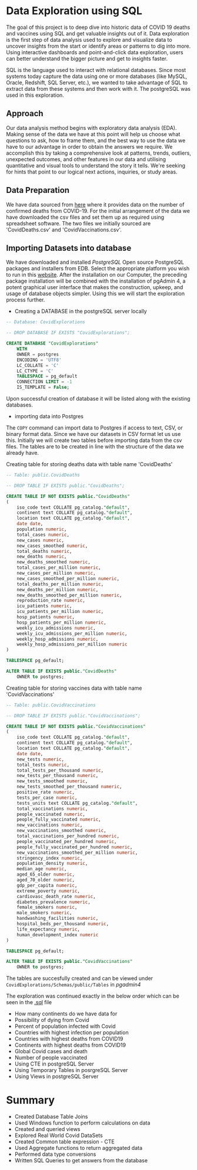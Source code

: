 # Data Exploration using SQL

 The goal of this project is to deep dive into historic data of COVID 19 deaths and vaccines using SQL and get valuable insights out of it.
Data exploration is the first step of data analysis used to explore and visualize data to uncover insights from the start or identify areas or patterns to dig into more. Using interactive dashboards and point-and-click data exploration, users can better understand the bigger picture and get to insights faster. 

 SQL is the language used to interact with relational databases. Since most systems today capture the data using one or more databases (like MySQL, Oracle, Redshift, SQL Server, etc.), we wanted to take advantage of  SQL to extract data from these systems and then work with it. The postgreSQL was used in this exploration.

## Approach

 Our data analysis method begins with exploratory data analysis (EDA). Making sense of the data we have at this point will help us choose what questions to ask, how to frame them, and the best way to use the data we have to our advantage in order to obtain the answers we require. We accomplish this by taking a comprehensive look at patterns, trends, outliers, unexpected outcomes, and other features in our data and utilising quantitative and visual tools to understand the story it tells. We're seeking for hints that point to our logical next actions, inquiries, or study areas.
 
 ## Data Preparation
 We have data sourced from [here](https://ourworldindata.org/covid-deaths) where it provides data on the number of confirmed deaths from COVID-19. For the initial arrangement of the data we have downloaded the csv files and set them up as required using spreadsheet software. The two files we initially sourced are 'CovidDeaths.csv' and 'CovidVaccinations.csv'.

## Importing Datasets into database
 We have downloaded and installed *PostgreSQL* Open source PostgreSQL packages and installers from EDB. Select the appropriate platform you wish to run in this [website](https://www.enterprisedb.com/downloads/postgres-postgresql-downloads). After the installation on our Computer, the preceding package installation will be combined with the installation of pgAdmin 4, a potent graphical user interface that makes the construction, upkeep, and usage of database objects simpler. Using this we will start the exploration process further.

* Creating a DATABASE in the postgreSQL server locally
```sql
-- Database: CovidExplorations

-- DROP DATABASE IF EXISTS "CovidExplorations";

CREATE DATABASE "CovidExplorations"
    WITH
    OWNER = postgres
    ENCODING = 'UTF8'
    LC_COLLATE = 'C'
    LC_CTYPE = 'C'
    TABLESPACE = pg_default
    CONNECTION LIMIT = -1
    IS_TEMPLATE = False;
```
Upon successful creation of database it will be listed along with the existing databases.

* importing data into Postgres

 The `COPY` command can import data to Postgres if access to text, CSV, or binary format data. Since we have our datasets in CSV format let us use this. Initially we will create two tables before importing data from the csv files. The tables are to be created in line with the structure of the data we already have.

Creating table for storing deaths data with table name 'CovidDeaths'
```sql
-- Table: public.CovidDeaths

-- DROP TABLE IF EXISTS public."CovidDeaths";

CREATE TABLE IF NOT EXISTS public."CovidDeaths"
(
    iso_code text COLLATE pg_catalog."default",
    continent text COLLATE pg_catalog."default",
    location text COLLATE pg_catalog."default",
    date date,
    population numeric,
    total_cases numeric,
    new_cases numeric,
    new_cases_smoothed numeric,
    total_deaths numeric,
    new_deaths numeric,
    new_deaths_smoothed numeric,
    total_cases_per_million numeric,
    new_cases_per_million numeric,
    new_cases_smoothed_per_million numeric,
    total_deaths_per_million numeric,
    new_deaths_per_million numeric,
    new_deaths_smoothed_per_million numeric,
    reproduction_rate numeric,
    icu_patients numeric,
    icu_patients_per_million numeric,
    hosp_patients numeric,
    hosp_patients_per_million numeric,
    weekly_icu_admissions numeric,
    weekly_icu_admissions_per_million numeric,
    weekly_hosp_admissions numeric,
    weekly_hosp_admissions_per_million numeric
)

TABLESPACE pg_default;

ALTER TABLE IF EXISTS public."CovidDeaths"
    OWNER to postgres;
```
Creating table for storing vaccines data with table name 'CovidVaccinations'
```sql
-- Table: public.CovidVaccinations

-- DROP TABLE IF EXISTS public."CovidVaccinations";

CREATE TABLE IF NOT EXISTS public."CovidVaccinations"
(
    iso_code text COLLATE pg_catalog."default",
    continent text COLLATE pg_catalog."default",
    location text COLLATE pg_catalog."default",
    date date,
    new_tests numeric,
    total_tests numeric,
    total_tests_per_thousand numeric,
    new_tests_per_thousand numeric,
    new_tests_smoothed numeric,
    new_tests_smoothed_per_thousand numeric,
    positive_rate numeric,
    tests_per_case numeric,
    tests_units text COLLATE pg_catalog."default",
    total_vaccinations numeric,
    people_vaccinated numeric,
    people_fully_vaccinated numeric,
    new_vaccinations numeric,
    new_vaccinations_smoothed numeric,
    total_vaccinations_per_hundred numeric,
    people_vaccinated_per_hundred numeric,
    people_fully_vaccinated_per_hundred numeric,
    new_vaccinations_smoothed_per_million numeric,
    stringency_index numeric,
    population_density numeric,
    median_age numeric,
    aged_65_older numeric,
    aged_70_older numeric,
    gdp_per_capita numeric,
    extreme_poverty numeric,
    cardiovasc_death_rate numeric,
    diabetes_prevalence numeric,
    female_smokers numeric,
    male_smokers numeric,
    handwashing_facilities numeric,
    hospital_beds_per_thousand numeric,
    life_expectancy numeric,
    human_development_index numeric
)

TABLESPACE pg_default;

ALTER TABLE IF EXISTS public."CovidVaccinations"
    OWNER to postgres;
```
 The tables are succesfully created and can be viewed under `CovidExplorations/Schemas/public/Tables` in *pgadmin4*

The exploration was continued exactly in the below order which can be seen in the [.sql](https://github.com/praveenchoragudi/Data_Exploration_SQL/blob/main/CovidExplorations.sql) file

* How many continents do we have data for
* Possibility of dying from Covid
* Percent of population infected with Covid
* Countries with highest infection per population
* Countries with highest deaths from COVID19
* Continents with highest deaths from COVID19
* Global Covid cases and death
* Number of people vaccinated
* Using CTE in postgreSQL Server
* Using Temporary Tables in posrgreSQL Server
* Using Views in postgreSQL Server

# Summary
* Created Database Table Joins
* Used Windows function to perform calculations on data
* Created and queried views
* Explored Real World Covid DataSets
* Created Common table expression - CTE
* Used Aggregate functions to return aggregated data
* Performed data type conversions
* Written SQL Queries to get answers from the database

